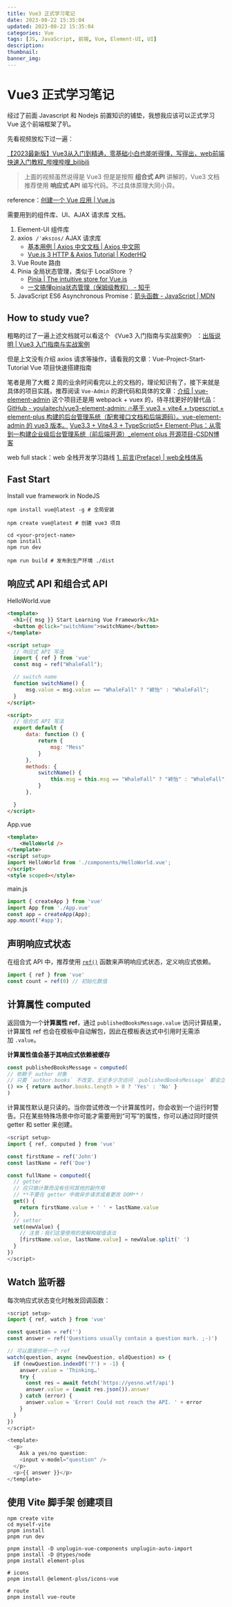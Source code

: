```yaml
---
title: Vue3 正式学习笔记
date: 2023-08-22 15:35:04
updated: 2023-08-22 15:35:04
categories: Vue
tags: [JS, JavaScript, 前端, Vue, Element-UI, UI]
description: 
thumbnail: 
banner_img: 
---
```


# Vue3 正式学习笔记

经过了前面 Javascript 和 Nodejs 前置知识的铺垫，我想我应该可以正式学习 Vue 这个前端框架了叭。

先看视频放松下过一遍：  

[【2023最新版】Vue3从入门到精通，零基础小白也能听得懂，写得出，web前端快速入门教程\_哔哩哔哩\_bilibili](https://www.bilibili.com/video/BV1Rs4y127j8/?)

> 上面的视频虽然说得是 Vue3 但是是按照 **组合式 API** 讲解的，Vue3 文档推荐使用 **响应式 API** 编写代码。不过具体原理大同小异。

reference：[创建一个 Vue 应用 | Vue.js](https://cn.vuejs.org/guide/essentials/application.html)

需要用到的组件库、UI、AJAX 请求库 文档。

1. Element-UI 组件库
2. axios  `/ˈæksɪos/` AJAX 请求库
	- [基本用例 | Axios 中文文档 | Axios 中文网](https://www.axios-http.cn/docs/example)
	- [Vue.js 3 HTTP & Axios Tutorial | KoderHQ](https://www.koderhq.com/tutorial/vue/http-axios/)
3. Vue Route 路由
4. Pinia 全局状态管理，类似于 LocalStore ？  
	- [Pinia | The intuitive store for Vue.js](https://pinia.vuejs.org/zh/)
	- [一文搞懂pinia状态管理（保姆级教程） - 知乎](https://zhuanlan.zhihu.com/p/533233367)
5. JavaScript ES6 Asynchronous Promise：[箭头函数 - JavaScript | MDN](https://developer.mozilla.org/zh-CN/docs/Web/JavaScript/Reference/Functions/Arrow_functions#%E8%BF%94%E5%9B%9E%E5%AF%B9%E8%B1%A1%E5%AD%97%E9%9D%A2%E9%87%8F)

## How to study vue?

粗略的过了一遍上述文档就可以看这个 《Vue3 入门指南与实战案例》 ：[出版说明 | Vue3 入门指南与实战案例](https://vue3.chengpeiquan.com/)

但是上文没有介绍 axios 请求等操作，请看我的文章：Vue-Project-Start-Tutorial Vue 项目快速搭建指南

笔者是用了大概 2 周的业余时间看完以上的文档的，理论知识有了，接下来就是具体的项目实践，推荐阅读 `Vue-Admin` 的源代码和具体的文章：[介绍 | vue-element-admin](https://panjiachen.github.io/vue-element-admin-site/zh/guide/#%E5%89%8D%E5%BA%8F%E5%87%86%E5%A4%87) 这个项目还是用 webpack + vuex 的，待寻找更好的替代品：[GitHub - youlaitech/vue3-element-admin: 🔥基于 vue3 + vite4 + typescript + element-plus 构建的后台管理系统（配套接口文档和后端源码）。vue-element-admin 的 vue3 版本。](https://github.com/youlaitech/vue3-element-admin) [Vue3.3 + Vite4.3 + TypeScript5+ Element-Plus：从零到一构建企业级后台管理系统（前后端开源）\_element plus 开源项目-CSDN博客](https://blog.csdn.net/u013737132/article/details/130191394)

web full stack：web 全栈开发学习路线 [1. 前言(Preface) | web全栈体系](https://senior-frontend.pages.dev/guide/)

## Fast Start

Install vue framework in NodeJS

```shell
npm install vue@latest -g # 全局安装

npm create vue@latest # 创建 vue3 项目

cd <your-project-name>
npm install
npm run dev

npm run build # 发布到生产环境 ./dist
```

## 响应式 API 和组合式 API

HelloWorld.vue

```html
<template>
  <h1>{{ msg }} Start Learning Vue Framework</h1>
  <button @click="switchName">switchName</button>
</template>

<script setup>
  // 响应式 API 写法
  import { ref } from 'vue'
  const msg = ref("WhaleFall");

  // switch name
  function switchName() {
      msg.value = msg.value == "WhaleFall" ? "颖怡" : "WhaleFall";
  }
</script>

<script>
  // 组合式 API 写法
  export default {
      data: function () {
          return {
              msg: "Mess"
          }
      },
      methods: {
          switchName() {
              this.msg = this.msg == "WhaleFall" ? "颖怡" : "WhaleFall";
          }
      },

  }
</script>

```

App.vue

```html
<template>
    <HelloWorld />
</template>
<script setup>
import HelloWorld from './components/HelloWorld.vue';
</script>
<style scoped></style>
```

main.js

```js
import { createApp } from 'vue'
import App from './App.vue'
const app = createApp(App);
app.mount('#app');
```

## 声明响应式状态

在组合式 API 中，推荐使用 [`ref()`](https://cn.vuejs.org/api/reactivity-core.html#ref) 函数来声明响应式状态，定义响应式依赖。

```javascript
import { ref } from 'vue'
const count = ref(0) // 初始化数值
```

## 计算属性 computed

返回值为一个**计算属性 ref**，通过 `publishedBooksMessage.value` 访问计算结果，计算属性 ref 也会在模板中自动解包，因此在模板表达式中引用时无需添加 `.value`。

**计算属性值会基于其响应式依赖被缓存**

```javascript
const publishedBooksMessage = computed(
// 依赖于 author 对象
// 只要 `author.books` 不改变，无论多少次访问 `publishedBooksMessage` 都会立即返回先前的计算结果，而不用重复执行 getter 函数。
() => { return author.books.length > 0 ? 'Yes' : 'No' }
)
```

计算属性默认是只读的。当你尝试修改一个计算属性时，你会收到一个运行时警告。只在某些特殊场景中你可能才需要用到“可写”的属性，你可以通过同时提供 getter 和 setter 来创建。

```javascript
<script setup>
import { ref, computed } from 'vue'

const firstName = ref('John')
const lastName = ref('Doe')

const fullName = computed({
  // getter
  // 应只做计算而没有任何其他的副作用
  // **不要在 getter 中做异步请求或者更改 DOM**！
  get() {
    return firstName.value + ' ' + lastName.value
  },
  // setter
  set(newValue) {
    // 注意：我们这里使用的是解构赋值语法
    [firstName.value, lastName.value] = newValue.split(' ')
  }
})
</script>
```

## Watch 监听器

每次响应式状态变化时触发回调函数：

```javascript
<script setup>
import { ref, watch } from 'vue'

const question = ref('')
const answer = ref('Questions usually contain a question mark. ;-)')

// 可以直接侦听一个 ref
watch(question, async (newQuestion, oldQuestion) => {
  if (newQuestion.indexOf('?') > -1) {
    answer.value = 'Thinking…'
    try {
      const res = await fetch('https://yesno.wtf/api')
      answer.value = (await res.json()).answer
    } catch (error) {
      answer.value = 'Error! Could not reach the API. ' + error
    }
  }
})
</script>

<template>
  <p>
    Ask a yes/no question:
    <input v-model="question" />
  </p>
  <p>{{ answer }}</p>
</template>
```

## 使用 Vite 脚手架 创建项目

```shell
npm create vite
cd myself-vite
pnpm install
pnpm run dev

pnpm install -D unplugin-vue-components unplugin-auto-import
pnpm install -D @types/node
pnpm install element-plus

# icons
pnpm install @element-plus/icons-vue

# route
pnpm install vue-route

```

